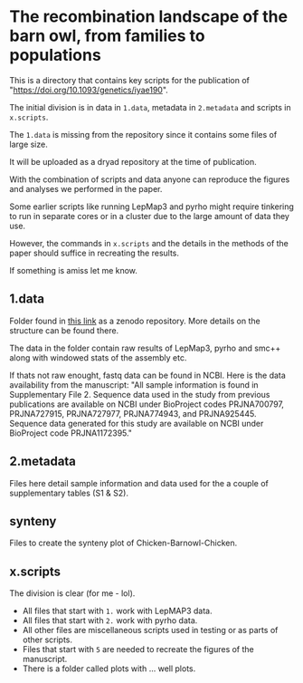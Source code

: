 # The recombination landscape of the barn owl, from families to populations 

This is a directory that contains key scripts for the publication of "https://doi.org/10.1093/genetics/iyae190".

The initial division is in data in `1.data`, metadata in `2.metadata` and scripts in `x.scripts`. 

The `1.data` is missing from the repository since it contains some files of large size. 

It will be uploaded as a dryad repository at the time of publication. 

With the combination of scripts and data anyone can reproduce the figures and analyses we performed in the paper. 

Some earlier scripts like running LepMap3 and pyrho might require tinkering to run in separate cores or in a cluster due to
the large amount of data they use. 

However, the commands in `x.scripts` and the details in the methods of the paper should suffice in recreating the results. 

If something is amiss let me know. 

## 1.data

Folder found in [this link](https://zenodo.org/records/13982583) as a zenodo repository. More details on the structure can be found there.

The data in the folder contain raw results of LepMap3, pyrho and smc++ along with windowed stats of the assembly etc. 

If thats not raw enought, fastq data can be found in NCBI. Here is the data availability from the manuscript: 
"All sample information is found in Supplementary File 2. Sequence data used in the study from previous publications are available on NCBI under BioProject codes PRJNA700797, PRJNA727915, PRJNA727977, PRJNA774943, and PRJNA925445. Sequence data generated for this study are available on NCBI under BioProject code PRJNA1172395." 

## 2.metadata 

Files here detail sample information and data used for the a couple of supplementary tables (S1 & S2). 

## synteny 

Files to create the synteny plot of Chicken-Barnowl-Chicken. 

## x.scripts 

The division is clear (for me - lol). 

- All files that start with `1.` work with LepMAP3 data. 
- All files that start with `2.` work with pyrho data. 
- All other files are miscellaneous scripts used in testing or as parts of other scripts.
- Files that start with `5` are needed to recreate the figures of the manuscript. 
- There is a folder called plots with ... well plots. 


